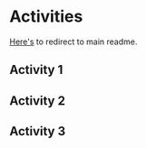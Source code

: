 # Activities
[Here's](README.md/) to redirect to main readme.

## Activity 1

## Activity 2

## Activity 3